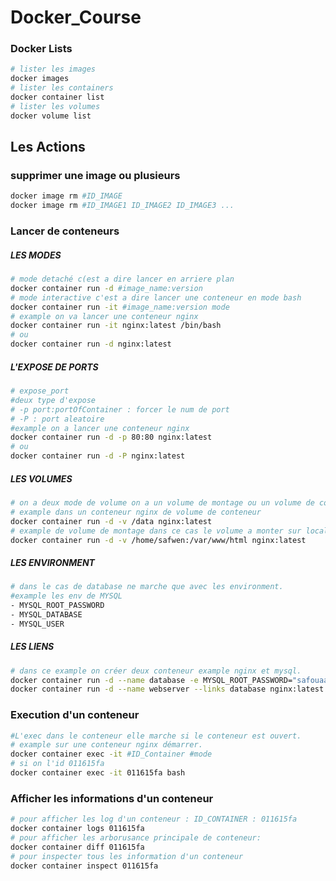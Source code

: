 # Docker_Course

### Docker Lists
```BASH
# lister les images
docker images
# lister les containers
docker container list
# lister les volumes
docker volume list
```
## Les Actions
### supprimer une image ou plusieurs
```BASH
docker image rm #ID_IMAGE
docker image rm #ID_IMAGE1 ID_IMAGE2 ID_IMAGE3 ...
```
### Lancer de conteneurs
##### LES MODES
```BASH
# mode detaché c(est a dire lancer en arriere plan
docker container run -d #image_name:version 
# mode interactive c'est a dire lancer une conteneur en mode bash
docker container run -it #image_name:version mode
# example on va lancer une conteneur nginx
docker container run -it nginx:latest /bin/bash
# ou
docker container run -d nginx:latest
```

##### L'EXPOSE DE PORTS
```BASH
# expose_port
#deux type d'expose
# -p port:portOfContainer : forcer le num de port
# -P : port aleatoire
#example on a lancer une conteneur nginx
docker container run -d -p 80:80 nginx:latest
# ou 
docker container run -d -P nginx:latest
```

##### LES VOLUMES
```BASH
# on a deux mode de volume on a un volume de montage ou un volume de conteneur
# example dans un conteneur nginx de volume de conteneur
docker container run -d -v /data nginx:latest
# example de volume de montage dans ce cas le volume a monter sur local
docker container run -d -v /home/safwen:/var/www/html nginx:latest
```

##### LES ENVIRONMENT
```BASH
# dans le cas de database ne marche que avec les environment.
#example les env de MYSQL
- MYSQL_ROOT_PASSWORD
- MYSQL_DATABASE
- MYSQL_USER
```

##### LES LIENS
```BASH
# dans ce example on créer deux conteneur example nginx et mysql.
docker container run -d --name database -e MYSQL_ROOT_PASSWORD="safouaane" mysql:5.7
docker container run -d --name webserver --links database nginx:latest
```

### Execution d'un conteneur
```BASH
#L'exec dans le conteneur elle marche si le conteneur est ouvert.
# example sur une conteneur nginx démarrer.
docker container exec -it #ID_Container #mode
# si on l'id 011615fa
docker container exec -it 011615fa bash
```

### Afficher les informations d'un conteneur
```BASH
# pour afficher les log d'un conteneur : ID_CONTAINER : 011615fa
docker container logs 011615fa
# pour afficher les arborusance principale de conteneur:
docker container diff 011615fa
# pour inspecter tous les information d'un conteneur
docker container inspect 011615fa
```
